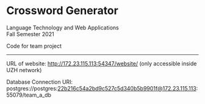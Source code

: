 # Crossword Generator

Language Technology and Web Applications  
Fall Semester 2021

Code for team project

---

URL of website: http://172.23.115.113:54347/website/
(only accessible inside UZH network)

Database Connection URI: postgres://postgres:22b216c54a2bd9c527c5d340b5b9901f@172.23.115.113:55079/team_a_db
